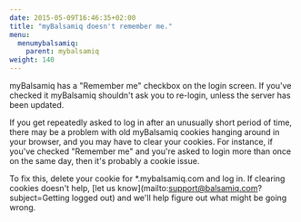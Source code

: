 ```yaml
---
date: 2015-05-09T16:46:35+02:00
title: "myBalsamiq doesn't remember me."
menu:
  menumybalsamiq:
    parent: mybalsamiq
weight: 140
---
```


myBalsamiq has a "Remember me" checkbox on the login screen. If you've checked it myBalsamiq shouldn't ask you to re-login, unless the server has been updated.

If you get repeatedly asked to log in after an unusually short period of time, there may be a problem with old myBalsamiq cookies hanging around in your browser, and you may have to clear your cookies. For instance, if you've checked "Remember me" and you're asked to login more than once on the same day, then it's probably a cookie issue.

To fix this, delete your cookie for *.mybalsamiq.com and log in. If clearing cookies doesn't help, [let us know](mailto:support@balsamiq.com?subject=Getting logged out) and we'll help figure out what might be going wrong.

